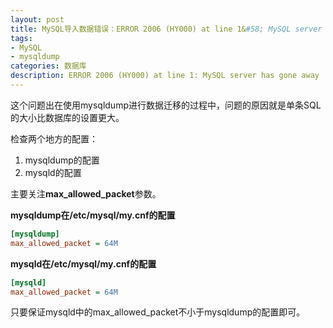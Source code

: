 ```yaml
---
layout: post
title: MySQL导入数据错误：ERROR 2006 (HY000) at line 1&#58; MySQL server has gone away
tags:
- MySQL
- mysqldump
categories: 数据库
description: ERROR 2006 (HY000) at line 1: MySQL server has gone away
---
```


这个问题出在使用mysqldump进行数据迁移的过程中，问题的原因就是单条SQL的大小比数据库的设置更大。

检查两个地方的配置：

1. mysqldump的配置
2. mysqld的配置

主要关注**max_allowed_packet**参数。

**mysqldump在/etc/mysql/my.cnf的配置**
```ini
[mysqldump]
max_allowed_packet = 64M
```

**mysqld在/etc/mysql/my.cnf的配置**
```ini
[mysqld]
max_allowed_packet = 64M
```
只要保证mysqld中的max_allowed_packet不小于mysqldump的配置即可。
